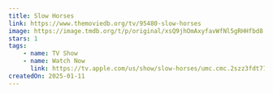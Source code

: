 ```yaml
---
title: Slow Horses
link: https://www.themoviedb.org/tv/95480-slow-horses
image: https://image.tmdb.org/t/p/original/xsQ9jhOmAxyfavWfNl5gRHHfbd8.jpg
stars: 1
tags:
    - name: TV Show
    - name: Watch Now
      link: https://tv.apple.com/us/show/slow-horses/umc.cmc.2szz3fdt71tl1ulnbp8utgq5o
createdOn: 2025-01-11
---
```

